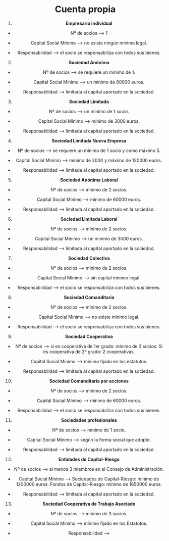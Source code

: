 <div align="center">

# Cuenta propia

1. **Empresario individual**

* Nº de socios --> 1

* Capital Social Mínimo --> no existe ningún mínimo legal.

* Responsabilidad --> el socio se responsabiliza con todos sus bienes.

2. **Sociedad Anónima**

* Nº de socios --> se requiere un mínimo de 1.

* Capital Social Mínimo --> un mínimo de 60000 euros.

* Responsabilidad --> limitada al capital aportado en la sociedad.

3. **Sociedad Limitada**

* Nº de socios --> un mínimo de 1 socio.

* Capital Social Mínimo --> mínimo de 3000 euros.

* Responsabilidad --> limitada al capital aportado en la sociedad.

4. **Sociedad Limitada Nueva Empresa**

* Nº de socios --> se requiere un mínimo de 1 socio y como máximo 5.

* Capital Social Mínimo --> mínimo de 3000 y máximo de 120000 euros.

* Responsabilidad --> limitada al capital aportado en la sociedad.

5. **Sociedad Anónima Laboral**

* Nº de socios --> mínimo de 2 socios.

* Capital Social Mínimo --> mínimo de 60000 euros.

* Responsabilidad --> limitada al capital aportado en la sociedad.

6. **Sociedad Limitada Laboral**

* Nº de socios --> mínimo de 2 socios.

* Capital Social Mínimo --> un mínimo de 3000 euros.

* Responsabilidad --> limitada al capital aportado en la sociedad.

7. **Sociedad Colectiva**

* Nº de socios --> mínimo de 2 socios.

* Capital Social Mínimo --> sin capital mínimo legal.

* Responsabilidad --> el socio se responsabiliza con todos sus bienes.

8. **Sociedad Comanditaria**

* Nº de socios --> mínimo de 2 socios.

* Capital Social Mínimo --> no existe mínimo legal.

* Responsabilidad --> el socio se responsabiliza con todos sus bienes.

9. **Sociedad Cooperativa**

* Nº de socios --> si es cooperativa de 1er grado: mínimo de 3 socios.
		   Si es cooperativa de 2º grado: 2 cooperativas.

* Capital Social Mínimo --> mínimo fijado en los estatutos.

* Responsabilidad --> limitada al capital aportado en la sociedad.

10. **Sociedad Comanditaria por acciones**

* Nº de socios --> mínimo de 2 socios.

* Capital Social Mínimo --> mínimo de 60000 euros.

* Responsabilidad --> el socio se responsabiliza con todos sus bienes.

11. **Sociedades profesionales**

* Nº de socios --> mínimo de 1 socio.

* Capital Social Mínimo --> según la forma social que adopte.

* Responsabilidad --> limitada al capital aportado en la sociedad.

12. **Entidades de Capital-Riesgo**

* Nº de socios --> al menos 3 miembros en el Consejo de Administración.

* Capital Social Mínimo --> Sociedades de Capital-Riesgo: mínimo de 1200000 euros. Fondos de Capital-Riesgo: mínimo de 1650000 euros.

* Responsabilidad --> limitada al capital aportado en la sociedad.

13. **Sociedad Cooperativa de Trabajo Asociado**

* Nº de socios --> mínimo de 3 socios.

* Capital Social Mínimo --> mínimo fijado en los Estatutos.

* Responsabilidad -->

</div>
